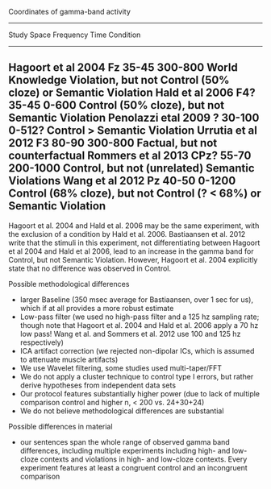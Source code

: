 Coordinates of gamma-band activity

------------------------------------------------------------------------------------------------------------------------------------------------------------------------
Study                       Space	  Frequency	  Time		    Condition
---------------------  			------	----------	---------	-------------------------------------------------------------------------------
Hagoort et al 2004	          Fz		35-45	    	300-800		World Knowledge Violation, but not Control (50% cloze) or Semantic Violation
Hald et al 2006		            F4?		35-45		    0-600		  Control (50% cloze), but not Semantic Violation
Penolazzi etal 2009	          ? 		30-100		  0-512?		Control > Semantic Violation
Urrutia et al 2012	          F3		80-90		    300-800		Factual, but not counterfactual
Rommers et al 2013	          CPz?	55-70   		200-1000	Control, but not (unrelated) Semantic Violations
Wang et al 2012		             Pz		40-50		    0-1200		Control (68% cloze), but not Control (? < 68%) or Semantic Violation
------------------------------------------------------------------------------------------------------------------------------------------------------------------------


Hagoort et al. 2004 and Hald et al. 2006 may be the same experiment, with the exclusion of a condition by Hald et al. 2006. Bastiaansen et al. 2012 write that the stimuli in this experiment, not differentiating between Hagoort et al 2004 and Hald et al 2006, lead to an increase in the gamma band for Control, but not Semantic Violation. However, Hagoort et al. 2004 explicitly state that no difference was observed in Control.


Possible methodological differences
- larger Baseline (350 msec average for Bastiaansen, over 1 sec for us), which if at all provides a more robust estimate
- Low-pass filter (we used no high-pass filter and a 125 hz sampling rate; though note that Hagoort et al. 2004 and Hald et al. 2006 apply a 70 hz low pass! Wang et al. and Sommers et al. 2012 use 100 and 125 hz respectively)
- ICA artifact correction (we rejected non-dipolar ICs, which is assumed to attenuate muscle artifacts)
- We use Wavelet filtering, some studies used multi-taper/FFT
- We do not apply a cluster technique to control type I errors, but rather derive hypotheses from independent data sets
- Our protocol features substantially higher power (due to lack of multiple comparison control and higher n, < 200 vs. 24+30+24)
- We do not believe methodological differences are substantial


Possible differences in material
- our sentences span the whole range of observed gamma band differences, including multiple experiments including high- and low-cloze contexts and violations in high- and low-cloze contexts. Every experiment features at least a congruent control and an incongruent comparison
